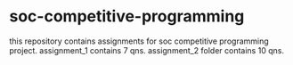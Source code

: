 # soc-competitive-programming
this repository contains assignments for soc competitive programming project.
assignment_1 contains 7 qns.
assignment_2 folder contains 10 qns.
